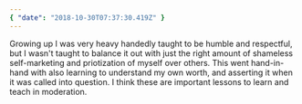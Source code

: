 ```yaml
---
{ "date": "2018-10-30T07:37:30.419Z" }
---
```


Growing up I was very heavy handedly taught to be humble and respectful, but I
wasn't taught to balance it out with just the right amount of shameless
self-marketing and priotization of myself over others. This went hand-in-hand
with also learning to understand my own worth, and asserting it when it was
called into question. I think these are important lessons to learn and teach in
moderation.
